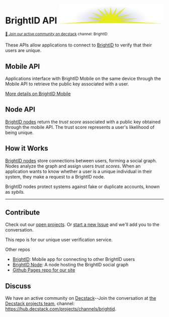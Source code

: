 # BrightID API <img width="330px" src="images/logo.svg"/>
<sup>[💬 Join our active community on decstack](https://hub.decstack.com/signup_user_complete/?id=wutow3kb6bda5bhptir6aapyfh) channel: BrightID</sup>

These APIs allow applications to connect to [BrightID](https://github.com/BrightID/BrightID) to verify that their users are unique.

## Mobile API
Applications interface with BrightID Mobile on the same device through the Mobile API to retrieve the public key associated with a user.

[More details on BrightID Mobile](https://github.com/BrightID/BrightID/wiki/BrightID-Mobile)
## Node API
[BrightID nodes](https://github.com/BrightID/BrightID-Node) return the _trust score_ associated with a public key obtained through the mobile API.  The trust score represents a user's likelihood of being unique.

## How it Works
[BrightID nodes](https://github.com/BrightID/BrightID-Node) store connections between users, forming a social graph. Nodes analyze the graph and assign users _trust scores_. When an application wants to know whether a user is a unique individual in their system, they make a request to a BrightID node.

BrightID nodes protect systems against fake or duplicate accounts, known as _sybils_.

---
## Contribute

Check out our [open projects](https://github.com/BrightID/BrightID-Service/projects).  Or [start a new Issue](https://github.com/BrightID/BrightID-Service/issues) and we'll add you to the conversation.

This repo is for our unique user verification service.

Other repos
* [BrightID](https://github.com/BrightID/BrightID): Mobile app for connecting to other BrightID users
* [BrightID Node](https://github.com/BrightID/BrightID-Node): A node hosting the BrightID social graph
* [Github Pages repo for our site](https://github.com/BrightID/BrightID.github.io)

## Discuss

We have an active community on [Decstack](http://decstack.com/)--Join the conversation at [the Decstack projects team](https://hub.decstack.com/signup_user_complete/?id=wutow3kb6bda5bhptir6aapyfh), channel: https://hub.decstack.com/projects/channels/brightid.
